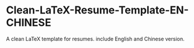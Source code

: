 # Clean-LaTeX-Resume-Template-EN-CHINESE
A clean LaTeX template for resumes. include English and Chinese version.

